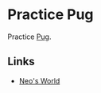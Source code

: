 # Practice Pug

Practice [Pug](https://pugjs.org/).


## Links

- [Neo's World](https://neos21.net/)
